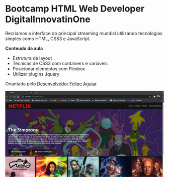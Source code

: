 # Bootcamp HTML Web Developer DigitalInnovatinOne

Recriamos a interface do principal streaming mundial utilizando tecnologias simples como HTML, CSS3 e JavaScript. 

**Conteudo da aula**
* Estrutura de layout
* Técnicas de CSS3 com containers e variáveis
* Posicionar elementos com Flexbox
* Utilizar plugins Jquery 

Oriantada pelo [Desenvolvedor Felipe Aguiar](https://www.linkedin.com/in/felipe-aguiar-047/)

![screnshot](https://github.com/Josewesley2020/Clone-Netflix/blob/main/imgs/netflix.jpg)
